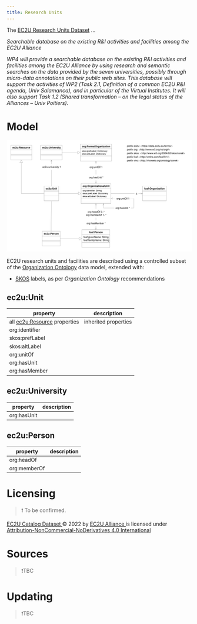 ```yaml
---
title: Research Units
---
```


The [EC2U Research Units Dataset](http://data.ec2u.eu/units/) …

*Searchable database on the existing R&I activities and facilities among the EC2U Alliance*

*WP4 will provide a searchable database on the existing R&I activities and facilities among the EC2U Alliance by using
research and semantic searches on the data provided by the seven universities, possibly through micro-data annotations on
their public web sites. This database will support the activities of WP2 (Task 2.1, Definition of a common EC2U R&I
agenda, Univ Salamanca), and in particular of the Virtual Institutes. It will also support Task 1.2 (Shared
transformation – on the legal status of the Alliances – Univ Poitiers).*

# Model

![research units data model](index/units.svg)

EC2U research units and facilities are described using a controlled subset of
the [Organization Ontology](https://www.w3.org/TR/vocab-org/) data model, extended with:

* [SKOS](https://www.w3.org/TR/skos-primer/#seclabel) labels, as per *Organization Ontology* recommendations

## ec2u:Unit

| property                                     | description          |
| -------------------------------------------- | -------------------- |
| all [ec2u:Resource](resources.md) properties | inherited properties |
| org:identifier                               |                      |
| skos:prefLabel                               |                      |
| skos:altLabel                                |                      |
| org:unitOf                                   |                      |
| org:hasUnit                                  |                      |
| org:hasMember                                |                      |

## ec2u:University

| property    | description |
| ----------- | ----------- |
| org:hasUnit |             |

## ec2u:Person

| property     | description |
| ------------ | ----------- |
| org:headOf   |             |
| org:memberOf |             |

# Licensing

> ❗️ To be confirmed.

[EC2U Catalog Dataset ](https://data.ec2u.eu/)© 2022 by [EC2U Alliance ](https://www.ec2u.eu/)is licensed
under [Attribution-NonCommercial-NoDerivatives 4.0 International](http://creativecommons.org/licenses/by-nc-nd/4.0/?ref=chooser-v1)

# Sources

> ❗️TBC

# Updating

> ❗️TBC